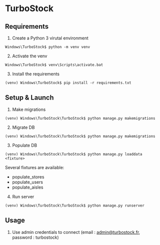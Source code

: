 # TurboStock

## Requirements

1. Create a Python 3 virutal environment

```Shell
Windows\TurboStock$ python -m venv venv
```

2. Activate the venv

```Shell
Windows\TurboStock$ venv\Scripts\activate.bat
```

3. Install the requirements

```Shell
(venv) Windows\TurboStock$ pip install -r requirements.txt
```

## Setup & Launch

1. Make migrations
```Shell
(venv) Windows\TurboStock\TurboStock$ python manage.py makemigrations
```

2. Migrate DB
```Shell
(venv) Windows\TurboStock\TurboStock$ python manage.py makemigrations
```

3. Populate DB
```Shell
(venv) Windows\TurboStock\TurboStock$ python manage.py loaddata <fixture>
```
Several fixtures are available:
* populate_stores
* populate_users
* populate_aisles

4. Run server
```Shell
(venv) Windows\TurboStock\TurboStock$ python manage.py runserver
```

## Usage

1. Use admin credentials to connect (email : admin@turbostock.fr, password : turbostock)
